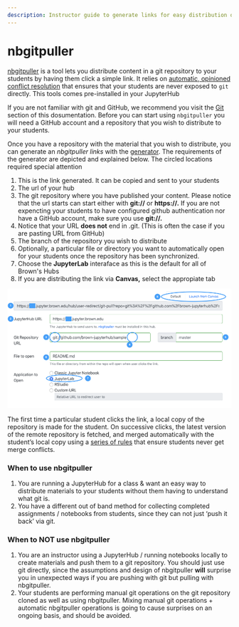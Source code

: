 ```yaml
---
description: Instructor guide to generate links for easy distribution of materials
---
```


# nbgitpuller

[nbgitpuller](https://jupyterhub.github.io/nbgitpuller/index.html) is a tool lets you distribute content in a git repository to your students by having them click a simple link. It relies on [automatic, opinioned conflict resolution](https://jupyterhub.github.io/nbgitpuller/topic/automatic-merging.html#topic-automatic-merging) that ensures that your students are never exposed to `git` directly. This tools comes pre-installed in your JupyterHub

If you are not familiar with git and GitHub, we recommend you visit the [Git](../git-basics/git-cheatsheet.md) section of this dosumentation. Before you can start using `nbgitpuller` you will need a GitHub account and a repository that you wish to distribute to your students. 

Once you have a repository with the material that you wish to distribute, you can generate an _nbgitpuller links_ with the [generator](https://jupyterhub.github.io/nbgitpuller/link).  The requirements of the generator are depicted and explained below. The circled locations required special attention

1. This is the link generated. It can be copied and sent to your students
2. The url of your hub
3. The git repository where you have published your content. Please notice that the url starts can start either with **git://** or **https://.** If you are not expencting your students to have configured github authentication nor have a GitHub account, make sure you use **git://.** 
4. Notice that your URL **does not** end in .git. \(This is often the case if you are pasting URL from GitHub\)
5. The branch of the repository you wish to distribute
6. Optionally, a particular file or directory you want to automatically open for your students once the repository has been synchronized.
7. Choose the **JupyterLab** interaface as this is the default for all of Brown's Hubs
8. If you are distributing the link via **Canvas,** select the appropiate tab

![](../.gitbook/assets/nbgitpuller.png)

The first time a particular student clicks the link, a local copy of the repository is made for the student. On successive clicks, the latest version of the remote repository is fetched, and merged automatically with the student’s local copy using a [series of rules](https://jupyterhub.github.io/nbgitpuller/topic/automatic-merging.html#topic-automatic-merging) that ensure students never get merge conflicts.

### When to use nbgitpuller

1. You are running a JupyterHub for a class & want an easy way to distribute materials to your students without them having to understand what git is.
2. You have a different out of band method for collecting completed assignments / notebooks from students, since they can not just ‘push it back’ via git.

### When to NOT use nbgitpuller

1. You are an instructor using a JupyterHub / running notebooks locally to create materials and push them to a git repository. You should just use git directly, since the assumptions and design of nbgitpuller **will** surprise you in unexpected ways if you are pushing with git but pulling with nbgitpuller.
2. Your students are performing manual git operations on the git repository cloned as well as using nbgitpuller. Mixing manual git operations + automatic nbgitpuller operations is going to cause surprises on an ongoing basis, and should be avoided.

